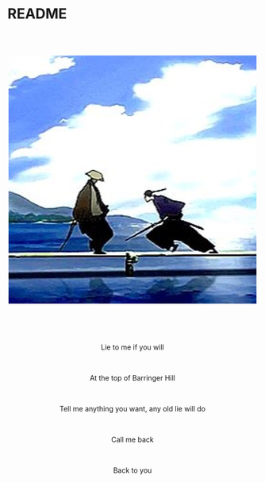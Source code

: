 # README

<br/><br/>
<div align="center"><img src="/assets/pics/amnesia.png"></div>

<br/><br/>
<div align="center" style="display: flex; flex-direction: column; align-items: center; ">

Lie to me if you will<br/><br/>

At the top of Barringer Hill<br/><br/>

Tell me anything you want, any old lie will do<br/><br/>

Call me back<br/><br/>

Back to you<br/><br/>
</div>

<br/><br/>
